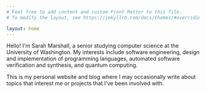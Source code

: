 ```yaml
---
# Feel free to add content and custom Front Matter to this file.
# To modify the layout, see https://jekyllrb.com/docs/themes/#overriding-theme-defaults

layout: home
---
```


Hello! I'm Sarah Marshall, a senior studying computer science at the University
of Washington. My interests include software engineering, design and
implementation of programming languages, automated software verification and
synthesis, and quantum computing.

This is my personal website and blog where I may occasionally write about topics
that interest me or projects that I've been involved with.